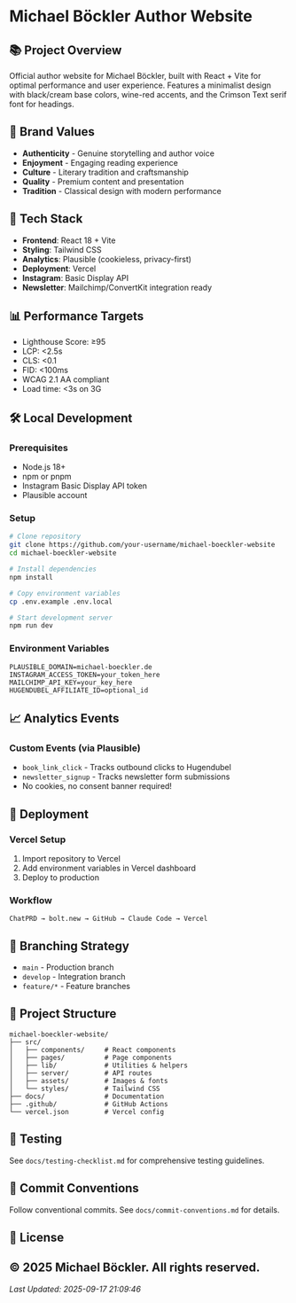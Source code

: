# Michael Böckler Author Website

## 📚 Project Overview

Official author website for Michael Böckler, built with React + Vite for optimal performance and user experience. Features a minimalist design with black/cream base colors, wine-red accents, and the Crimson Text serif font for headings.

## 🎨 Brand Values
- **Authenticity** - Genuine storytelling and author voice
- **Enjoyment** - Engaging reading experience
- **Culture** - Literary tradition and craftsmanship
- **Quality** - Premium content and presentation
- **Tradition** - Classical design with modern performance

## 🚀 Tech Stack
- **Frontend**: React 18 + Vite
- **Styling**: Tailwind CSS
- **Analytics**: Plausible (cookieless, privacy-first)
- **Deployment**: Vercel
- **Instagram**: Basic Display API
- **Newsletter**: Mailchimp/ConvertKit integration ready

## 📊 Performance Targets
- Lighthouse Score: ≥95
- LCP: <2.5s
- CLS: <0.1
- FID: <100ms
- WCAG 2.1 AA compliant
- Load time: <3s on 3G

## 🛠️ Local Development

### Prerequisites
- Node.js 18+
- npm or pnpm
- Instagram Basic Display API token
- Plausible account

### Setup
```bash
# Clone repository
git clone https://github.com/your-username/michael-boeckler-website
cd michael-boeckler-website

# Install dependencies
npm install

# Copy environment variables
cp .env.example .env.local

# Start development server
npm run dev
```

### Environment Variables
```
PLAUSIBLE_DOMAIN=michael-boeckler.de
INSTAGRAM_ACCESS_TOKEN=your_token_here
MAILCHIMP_API_KEY=your_key_here
HUGENDUBEL_AFFILIATE_ID=optional_id
```

## 📈 Analytics Events

### Custom Events (via Plausible)
- `book_link_click` - Tracks outbound clicks to Hugendubel
- `newsletter_signup` - Tracks newsletter form submissions
- No cookies, no consent banner required!

## 🚢 Deployment

### Vercel Setup
1. Import repository to Vercel
2. Add environment variables in Vercel dashboard
3. Deploy to production

### Workflow
```
ChatPRD → bolt.new → GitHub → Claude Code → Vercel
```

## 🌿 Branching Strategy
- `main` - Production branch
- `develop` - Integration branch
- `feature/*` - Feature branches

## 📁 Project Structure
```
michael-boeckler-website/
├── src/
│   ├── components/     # React components
│   ├── pages/          # Page components
│   ├── lib/            # Utilities & helpers
│   ├── server/         # API routes
│   ├── assets/         # Images & fonts
│   └── styles/         # Tailwind CSS
├── docs/               # Documentation
├── .github/            # GitHub Actions
└── vercel.json         # Vercel config
```

## 🧪 Testing
See `docs/testing-checklist.md` for comprehensive testing guidelines.

## 📝 Commit Conventions
Follow conventional commits. See `docs/commit-conventions.md` for details.

## 📄 License
© 2025 Michael Böckler. All rights reserved.
---
*Last Updated: 2025-09-17 21:09:46*
